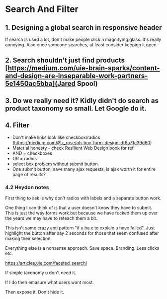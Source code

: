 # Search And Filter

## 1. Designing a global search in responsive header

If search is used a lot, don't make people click a magnifying glass. It's really annoying. Also once someone searches, at least consider keepign it open.

## 2. Search shouldn't just find products [https://medium.com/uie-brain-sparks/content-and-design-are-inseparable-work-partners-5e1450ac5bba](Jared Spool)

## 3. Do we really need it? Kidly didn't do search as product taxonomy so small. Let Google do it.

## 4. Filter

- Don't make links look like checkbox/radios (https://medium.com/@z_rose/oh-boy-form-design-df6a71e39d60)
- Material honesty - check Resilient Web Design book for ref.
- AND = checkboxes
- OR = radios
- select box problem without submit button.
- One submit button, save many ajax requests, is ajax worth it for entire page of results?

### 4.2 Heydon notes

First thing to ask is why don't radios with labels and a separate button work.

One thing I can think of is that a user doesn't know they have to submit.  This is just the way forms work.but because we have fucked them up over the years we may have to reteach them a bit.

This isn't some crazy anti pattern "if u ha e to explain u have failed". Just highlight the button after say 2 seconds for those that seem confused after making their selection.

Everything else is a nonsense approach. Save space. Branding. Less clicks etc.

https://articles.uie.com/faceted_search/

If simple taxonomy u don't need it.

If I do then emasure what users want most.

Then expose it. Don't hide it.
